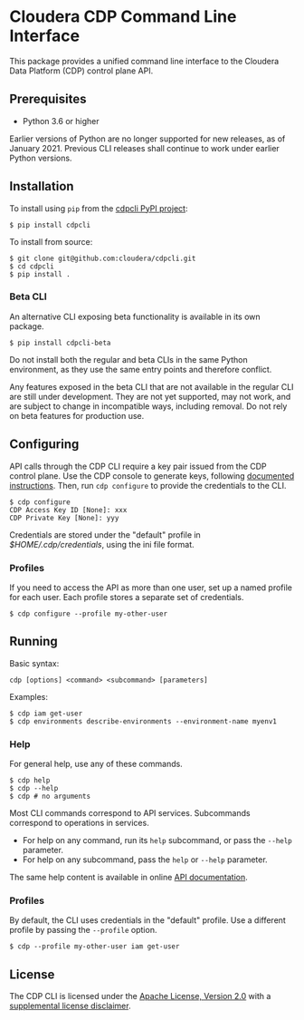 # Cloudera CDP Command Line Interface

This package provides a unified command line interface to the Cloudera Data
Platform (CDP) control plane API.

## Prerequisites

* Python 3.6 or higher

Earlier versions of Python are no longer supported for new releases, as of
January 2021. Previous CLI releases shall continue to work under earlier Python
versions.

## Installation

To install using `pip` from the
[cdpcli PyPI project](https://pypi.org/project/cdpcli/):

```
$ pip install cdpcli
```

To install from source:

```
$ git clone git@github.com:cloudera/cdpcli.git
$ cd cdpcli
$ pip install .
```

### Beta CLI

An alternative CLI exposing beta functionality is available in its own package.

```
$ pip install cdpcli-beta
```

Do not install both the regular and beta CLIs in the same Python environment,
as they use the same entry points and therefore conflict.

Any features exposed in the beta CLI that are not available in the regular CLI
are still under development. They are not yet supported, may not work, and are
subject to change in incompatible ways, including removal. Do not rely on beta
features for production use.

## Configuring

API calls through the CDP CLI require a key pair issued from the CDP control
plane. Use the CDP console to generate keys, following [documented
instructions](https://docs.cloudera.com/cdp/latest/cli/topics/mc-cli-generating-an-api-access-key.html).
Then, run `cdp configure` to provide the credentials to the CLI.

```
$ cdp configure
CDP Access Key ID [None]: xxx
CDP Private Key [None]: yyy
```

Credentials are stored under the "default" profile in *$HOME/.cdp/credentials*,
using the ini file format.

### Profiles

If you need to access the API as more than one user, set up a named profile for
each user. Each profile stores a separate set of credentials.

```
$ cdp configure --profile my-other-user
```

## Running

Basic syntax:

```
cdp [options] <command> <subcommand> [parameters]
```

Examples:

```
$ cdp iam get-user
$ cdp environments describe-environments --environment-name myenv1
```

### Help

For general help, use any of these commands.

```
$ cdp help
$ cdp --help
$ cdp # no arguments
```

Most CLI commands correspond to API services. Subcommands correspond to
operations in services.

* For help on any command, run its `help` subcommand, or pass the `--help` parameter.
* For help on any subcommand, pass the `help` or `--help` parameter.

The same help content is available in online
[API documentation](https://cloudera.github.io/cdp-dev-docs/api-docs/).

### Profiles

By default, the CLI uses credentials in the "default" profile. Use a different
profile by passing the `--profile` option.

```
$ cdp --profile my-other-user iam get-user
```

## License

The CDP CLI is licensed under the [Apache License, Version 2.0](https://www.apache.org/licenses/LICENSE-2.0)
with a [supplemental license disclaimer](https://console.cdp.cloudera.com/downloads/LICENSE_SUPPLEMENTAL_DISCLAIMER.txt).
